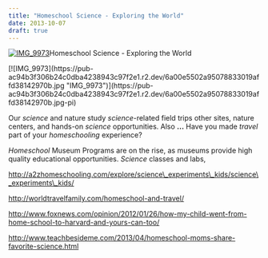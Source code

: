 ```yaml
---
title: "Homeschool Science - Exploring the World"
date: 2013-10-07
draft: true
---
```


[![IMG_9973](https://pub-ac94b3f306b24c0dba4238943c97f2e1.r2.dev/6a00e5502a95078833019affd388dd970c.jpg "IMG_9973")](https://pub-ac94b3f306b24c0dba4238943c97f2e1.r2.dev/6a00e5502a95078833019affd388dd970c.jpg-pi)Homeschool Science - Exploring the World  
  
  
  
  
  
  
  

<!--more--> [![IMG_9973](https://pub-ac94b3f306b24c0dba4238943c97f2e1.r2.dev/6a00e5502a95078833019affd38142970b.jpg "IMG_9973")](https://pub-ac94b3f306b24c0dba4238943c97f2e1.r2.dev/6a00e5502a95078833019affd38142970b.jpg-pi)  
  
  
Our _science_ and nature study _science_\-related field trips other sites, nature centers, and hands-on _science_ opportunities. Also **...** Have you made _travel_ part of your _homeschooling_ experience?  
  
_Homeschool_ Museum Programs are on the rise, as museums provide high quality educational opportunities. _Science_ classes and labs,  
  
http://a2zhomeschooling.com/explore/science\_experiments\_kids/science\_experiments\_kids/  
  
http://worldtravelfamily.com/homeschool-and-travel/  
  
http://www.foxnews.com/opinion/2012/01/26/how-my-child-went-from-home-school-to-harvard-and-yours-can-too/  
  
http://www.teachbesideme.com/2013/04/homeschool-moms-share-favorite-science.html
